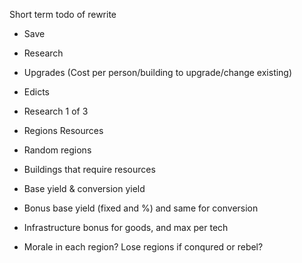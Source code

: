 Short term todo of rewrite

- Save
- Research
- Upgrades (Cost per person/building to upgrade/change existing)
- Edicts
- Research 1 of 3
- Regions Resources
- Random regions
- Buildings that require resources
- Base yield & conversion yield

- Bonus base yield (fixed and %) and same for conversion
- Infrastructure bonus for goods, and max per tech
- Morale in each region? Lose regions if conqured or rebel?